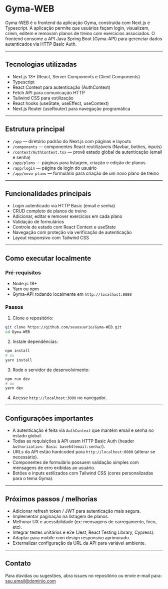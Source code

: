 # Gyma-WEB

Gyma-WEB é o frontend da aplicação Gyma, construída com Next.js e Typescript. A aplicação permite que usuários façam login, visualizem, criem, editem e removam planos de treino com exercícios associados. O frontend consome a API Java Spring Boot (Gyma-API) para gerenciar dados autenticados via HTTP Basic Auth.

---

## Tecnologias utilizadas

- Next.js 13+ (React, Server Components e Client Components)
- Typescript
- React Context para autenticação (AuthContext)
- Fetch API para comunicação HTTP
- Tailwind CSS para estilização
- React hooks (useState, useEffect, useContext)
- Next.js Router (useRouter) para navegação programática

---

## Estrutura principal

- `/app` — diretório padrão do Next.js com páginas e layouts
- `/components` — componentes React reutilizáveis (Navbar, botões, inputs)
- `/context/AuthContext.tsx` — provê estado global de autenticação (email e senha)
- `/app/plans` — páginas para listagem, criação e edição de planos
- `/app/login` — página de login do usuário
- `/app/novo-plano` — formulário para criação de um novo plano de treino

---

## Funcionalidades principais

- Login autenticado via HTTP Basic (email e senha)
- CRUD completo de planos de treino
- Adicionar, editar e remover exercícios em cada plano
- Validação de formulários
- Controle de estado com React Context e useState
- Navegação com proteção via verificação de autenticação
- Layout responsivo com Tailwind CSS

---

## Como executar localmente

### Pré-requisitos

- Node.js 18+
- Yarn ou npm
- Gyma-API rodando localmente em `http://localhost:8080`

### Passos

1. Clone o repositório:

```bash
git clone https://github.com/seuusuario/Gyma-WEB.git
cd Gyma-WEB
```

2. Instale dependências:

```bash
npm install
# ou
yarn install
```

3. Rode o servidor de desenvolvimento:

```bash
npm run dev
# ou
yarn dev
```

4. Acesse `http://localhost:3000` no navegador.

---

## Configurações importantes

- A autenticação é feita via `AuthContext` que mantém email e senha no estado global.
- Todas as requisições à API usam HTTP Basic Auth (header `Authorization: Basic base64(email:senha)`).
- URLs da API estão hardcoded para `http://localhost:8080` (alterar se necessário).
- Componentes de formulário possuem validação simples com mensagens de erro exibidas ao usuário.
- Botões e inputs estilizados com Tailwind CSS (cores personalizadas para o tema Gyma).

---

## Próximos passos / melhorias

- Adicionar refresh token / JWT para autenticação mais segura.
- Implementar paginação na listagem de planos.
- Melhorar UX e acessibilidade (ex: mensagens de carregamento, foco, etc).
- Integrar testes unitários e e2e (Jest, React Testing Library, Cypress).
- Adaptar para mobile com design responsivo aprimorado.
- Externalizar configuração da URL da API para variável ambiente.

---

## Contato

Para dúvidas ou sugestões, abra issues no repositório ou envie e-mail para: seu.email@dominio.com
